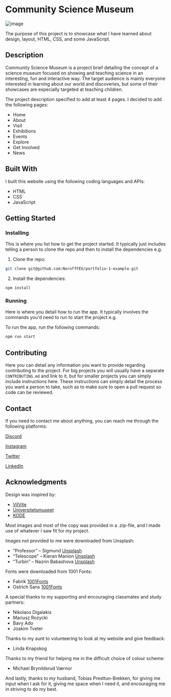 # Community Science Museum

![image](https://user-images.githubusercontent.com/52622303/164316813-4b12d99f-aeb7-4069-85cf-e72b3a50ac99.png)

The purpose of this project is to showcase what I have learned about design, layout, HTML, CSS, and some JavaScript.

## Description

Community Science Museum is a project brief detailing the concept of a science museum focused on showing and teaching science in an interesting, fun and interactive way. The target audience is mainly everyone interested in learning about our world and discoveries, but some of their showcases are especially targeted at teaching children.

The project description specified to add at least 4 pages. I decided to add the following pages:

- Home
- About
- Visit
- Exhibitions
- Events
- Explore
- Get Involved
- News

## Built With

I built this website using the following coding languages and APIs:

- HTML
- CSS
- JavaScript

## Getting Started

### Installing

This is where you list how to get the project started. It typically just includes telling a person to clone the repo and then to install the dependencies e.g.

1. Clone the repo:

```bash
git clone git@github.com:NoroffFEU/portfolio-1-example.git
```

2. Install the dependencies:

```
npm install
```

### Running

Here is where you detail how to run the app. It typically involves the commands you'd need to run to start the project e.g.

To run the app, run the following commands:

```bash
npm run start
```

## Contributing

Here you can detail any information you want to provide regarding contributing to the project. For big projects you will usually have a separate `CONTRIBUTING.md` and link to it, but for smaller projects you can simply include instructions here. These instructions can simply detail the process you want a person to take, such as to make sure to open a pull request so code can be reviewed.

## Contact

If you need to contact me about anything, you can reach me through the following platforms:

[Discord](https://discord.com/channels/@svevngjengar#4627)

[Instagram](http://instagram.com/prebredev)

[Twitter](https://twitter.com/Ribbon_Blues)

[LinkedIn](http://linkedin.com/in/ida-katrine-presttun-brekken-aa2659206)

## Acknowledgments

Design was inspired by:

- [VilVite](https://www.vilvite.no/)
- [Universitetsmuseet](https://www.universitetsmuseet.no/nb)
- [KODE](https://www.kodebergen.no/)

Most images and most of the copy was provided in a .zip-file, and I made use of whatever I saw fit for my project.

Images not provided to me were downloaded from Unsplash:

- “Professor” – Sigmund [Unsplash](https://unsplash.com/@sigmund)
- “Telescope” – Kieran Manion [Unsplash](https://unsplash.com/@kieran_manion)
- “Turbin” – Nazrin Babashova [Unsplash](https://unsplash.com/@kurokami04)

Fonts were downloaded from 1001 Fonts:

- Fabrik [1001Fonts](https://www.1001fonts.com/fabrik-font.html)
- Ostrich Sans [1001Fonts](https://www.1001fonts.com/ostrich-sans-font.html)

A special thanks to my supporting and encouraging classmates and study partners:

- Nikolaos Digalakis
- Mariusz Rozycki
- Bavy Ado
- Joakim Tveter

Thanks to my aunt to volunteering to look at my website and give feedback:

- Linda Knapskog

Thanks to my friend for helping me in the difficult choice of colour scheme:

- Michael Brynildsrud Værnor

And lastly, thanks to my husband, Tobias Presttun-Brekken, for giving me input when I ask for it, giving me space when I need it, and encouraging me in striving to do my best.
